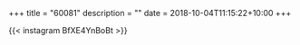 +++
title       = "60081"
description = ""
date        = 2018-10-04T11:15:22+10:00
+++

{{< instagram BfXE4YnBoBt >}}